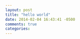 ```yaml
---
layout: post
title: "hello world"
date: 2014-02-04 16:43:41 -0500
comments: true
categories: 
---
```

